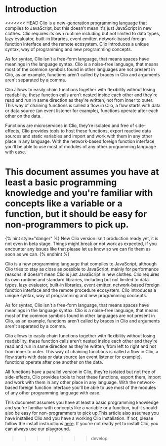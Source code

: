 # Introduction

<<<<<<< HEAD
Clio is a new-generation programming language that compiles to JavaScript, but this doesn't mean it's just JavaScript in new clothes. Clio requires its own runtime including but not limited to data types, lazy evaluator, built-in libraries, event emitter, network-based foreign function interface and the remote ecosystem. Clio introduces a unique syntax, way of programming and new programming concepts.

As for syntax, Clio isn't a free-form language, that means spaces have meanings in the language syntax. Clio is a noise-free language, that means most of the common symbols found in other languages are not present in Clio, as an example, functions aren't called by braces in Clio and arguments aren't separated by a comma.

Clio allows to easily chain functions together with flexibility without losing readability, these function calls aren't nested inside each other and they're read and run in same direction as they're written, not from inner to outer. This way of chaining functions is called a flow in Clio, a flow starts with data or data source \(an event listener for example\), functions operate after each other on the data.

Functions are microservices in Clio, they're isolated and free of side-effects, Clio provides tools to host these functions, export reactive data sources and static variables and import and work with them in any other place in any language. With the network-based foreign function interface you'll be able to use most of modules of any other programming language with ease.

This document assumes you have at least a basic programming knowledge and you're familiar with concepts like a variable or a function, but it should be easy for non-programmers to pick up.
=======
{% hint style="danger" %}
New Clio version isn't production ready yet, it is not even in beta stage. Things might break or not work as expected, if you encounter any issues like that please let us know so we can fix them as soon as we can.
{% endhint %}

Clio is a new programming language that compiles to JavaScript, although Clio tries to stay as close as possible to JavaScript, mainly for performance reasons, it doesn't mean Clio is just JavaScript in new clothes. Clio requires its own runtime and standard libraries, including but not limited to data types, lazy evaluator, built-in libraries, event emitter, network-based foreign function interface and the remote procedure ecosystem. Clio introduces a unique syntax, way of programming and new programming concepts.

As for syntax, Clio isn't a free-form language, that means spaces have meanings in the language syntax. Clio is a noise-free language, that means most of the common symbols found in other languages are not present in Clio, as an example, functions aren't called by braces in Clio and arguments aren't separated by a comma.

Clio allows to easily chain functions together with flexibility without losing readability, these function calls aren't nested inside each other and they're read and run in same direction as they're written, from left to right and not from inner to outer. This way of chaining functions is called a flow in Clio, a flow starts with data or data source \(an event listener for example\), functions operate after one another on the data.

All functions have a parallel version in Clio, they're isolated but not free of side-effects, Clio provides tools to host these functions, export them, import and work with them in any other place in any language. With the network-based foreign function interface you'll be able to use most of the modules of any other programming language with ease.

This document assumes you have at least a basic programming knowledge and you're familiar with concepts like a variable or a function, but it should also be easy for non-programmers to pick up.This article also assumes you have installed Clio and you have a working Clio installation. If not, please follow the install instructions [here](../../install.md). If you're not ready yet to install Clio, you can always use our playground.
>>>>>>> develop

